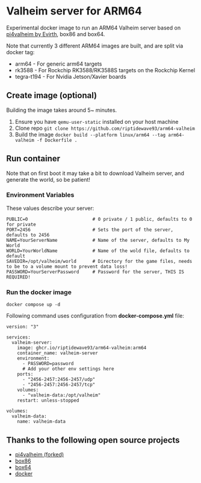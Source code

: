 # Valheim server for ARM64

Experimental docker image to run an ARM64 Valheim server based on [pi4valheim by Evirth](https://github.com/Evirth/pi4valheim), box86 and box64.

Note that currently 3 different ARM64 images are built, and are split via docker tag:
* arm64 - For generic arm64 targets
* rk3588 - For Rockchip RK3588/RK3588S targets on the Rockchip Kernel
* tegra-t194 - For Nvidia Jetson/Xavier boards

## Create image (optional)

Building the image takes around 5~ minutes.
1. Ensure you have `qemu-user-static` installed on your host machine
2. Clone repo `git clone https://github.com/riptidewave93/arm64-valheim`
3. Build the image `docker build --platform linux/arm64 --tag arm64-valheim -f Dockerfile .`

## Run container

Note that on first boot it may take a bit to download Valheim server, and generate the world, so be patient!

### Environment Variables

These values describe your server:
```
PUBLIC=0                        # 0 private / 1 public, defaults to 0 for private
PORT=2456                       # Sets the port of the server, defaults to 2456
NAME=YourServerName             # Name of the server, defaults to My World
WORLD=YourWorldName             # Name of the wold file, defaults to default
SAVEDIR=/opt/valheim/world      # Directory for the game files, needs to be to a volume mount to prevent data loss!
PASSWORD=YourServerPassword     # Password for the server, THIS IS REQUIRED!
```

### Run the docker image

```
docker compose up -d
```

Following command uses configuration from **docker-compose.yml** file:
```
version: "3"

services:
  valheim-server:
    image: ghcr.io/riptidewave93/arm64-valheim:arm64
    container_name: valheim-server
    environment:
      - PASSWORD=password
      # Add your other env settings here
    ports:
      - "2456-2457:2456-2457/udp"
      - "2456-2457:2456-2457/tcp"
    volumes:
      - "valheim-data:/opt/valheim"
    restart: unless-stopped

volumes:
  valheim-data:
    name: valheim-data
```

## Thanks to the following open source projects
- [pi4valheim (forked)](https://github.com/Evirth/pi4valheim)
- [box86](https://github.com/ptitSeb/box86)
- [box64](https://github.com/ptitSeb/box64)
- [docker](docker.com)
